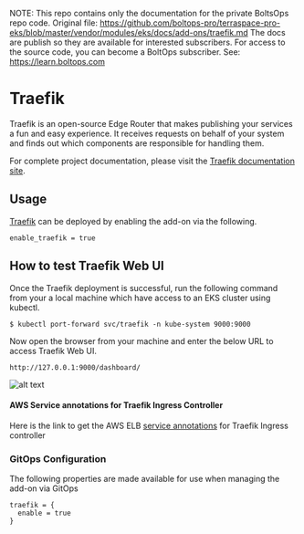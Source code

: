 <!-- note marker start -->
NOTE: This repo contains only the documentation for the private BoltsOps repo code.
Original file: https://github.com/boltops-pro/terraspace-pro-eks/blob/master/vendor/modules/eks/docs/add-ons/traefik.md
The docs are publish so they are available for interested subscribers.
For access to the source code, you can become a BoltOps subscriber.
See: https://learn.boltops.com

<!-- note marker end -->

# Traefik

Traefik is an open-source Edge Router that makes publishing your services a fun and easy experience. It receives requests on behalf of your system and finds out which components are responsible for handling them.

For complete project documentation, please visit the [Traefik documentation site](https://doc.traefik.io/traefik/).

## Usage

[Traefik](https://github.com/aws-ia/terraform-aws-eks-blueprints/tree/main/modules/kubernetes-addons/traefik) can be deployed by enabling the add-on via the following.

```hcl
enable_traefik = true
```

## How to test Traefik Web UI

Once the Traefik deployment is successful, run the following command from your a local machine which have access to an EKS cluster using kubectl.

```
$ kubectl port-forward svc/traefik -n kube-system 9000:9000
```

Now open the browser from your machine and enter the below URL to access Traefik Web UI.

```
http://127.0.0.1:9000/dashboard/
```

![alt text](https://github.com/aws-ia/terraform-aws-eks-blueprints/blob/a8ceac6c977a3ccbcb95ef7fb21fff0daf0b7081/images/traefik_web_ui.png "Traefik Dashboard")

#### AWS Service annotations for Traefik Ingress Controller

Here is the link to get the AWS ELB [service annotations](https://kubernetes-sigs.github.io/aws-load-balancer-controller/latest/guide/service/annotations/) for Traefik Ingress controller

### GitOps Configuration

The following properties are made available for use when managing the add-on via GitOps

```
traefik = {
  enable = true
}
```
